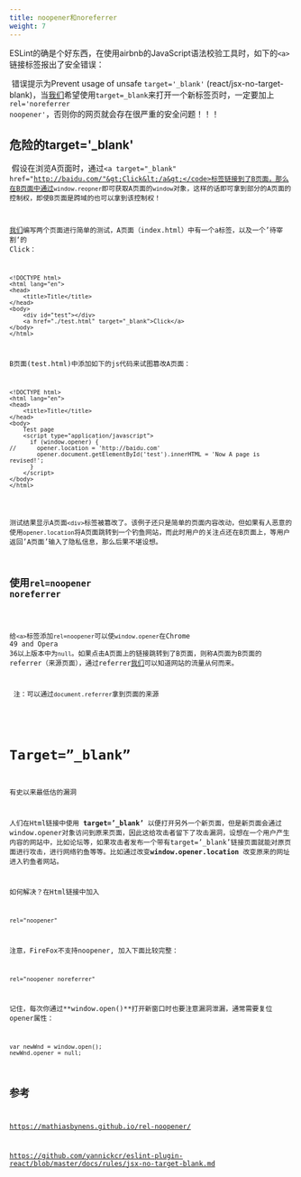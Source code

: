 ```yaml
---
title: noopener和noreferrer
weight: 7
---
```

<div>
 ESLint的确是个好东西，在使用airbnb的JavaScript语法校验工具时，如下的<code>&lt;a&gt;</code>链接标签报出了安全错误：

 ​ 错误提示为Prevent usage of unsafe <code>target='_blank'</code> (react/jsx-no-target-blank)，当[我们](https://www.w3cdoc.com)希望使用<code>target=_blank</code>来打开一个新标签页时，一定要加上<code>rel='noreferrer noopener'</code>，否则你的网页就会存在很严重的安全问题！！！
  
  ##   危险的target='_blank'
  

 ​ 假设在浏览A页面时，通过<code>&lt;a target="_blank" href="http://baidu.com/"&gt;Click&lt;/a&gt;</code>标签链接到了B页面，那么在B页面中通过<code>window.reopner</code>即可获取A页面的<code>window</code>对象，这样的话即可拿到部分的A页面的控制权，即使B页面是跨域的也可以拿到该控制权！

[我们](https://www.w3cdoc.com)编写两个页面进行简单的测试，A页面（index.html）中有一个a标签，以及一个’待宰割‘的 Click：
```
<!DOCTYPE html>
<html lang="en">
<head>
    <title>Title</title>
</head>
<body>
    <div id="test"></div>
    <a href="./test.html" target="_blank">Click</a>
</body>
</html>
```
B页面(test.html)中添加如下的js代码来试图篡改A页面：

```
<!DOCTYPE html>
<html lang="en">
<head>
    <title>Title</title>
</head>
<body>
    Test page
    <script type="application/javascript">
      if (window.opener) {
//      opener.location = 'http://baidu.com'
        opener.document.getElementById('test').innerHTML = 'Now A page is revised!';
      }
    </script>
</body>
</html>
```
 ​ 测试结果显示A页面<code>&lt;div&gt;</code>标签被篡改了。该例子还只是简单的页面内容改动，但如果有人恶意的使用<code>opener.location</code>将A页面跳转到一个钓鱼网站，而此时用户的关注点还在B页面上，等用户返回&#8217;A页面&#8217;输入了隐私信息，那么后果不堪设想。
  
  ##   使用<code>rel=noopener noreferrer</code>
  

 ​ 给<code>&lt;a&gt;</code>标签添加<code>rel=noopener</code>可以使<code>window.opener</code>在Chrome 49 and Opera 36以上版本中为<code>null</code>。如果点击A页面上的链接跳转到了B页面，则称A页面为B页面的referrer（来源页面），通过referrer[我们](https://www.w3cdoc.com)可以知道网站的流量从何而来。
  
 ​ 注：可以通过<code>document.referrer</code>拿到页面的来源
</div>

# Target=”_blank”
有史以来最低估的漏洞

人们在Html链接中使用 **target=’_blank’** 以便打开另外一个新页面，但是新页面会通过window.opener对象访问到原来页面，因此这给攻击者留下了攻击漏洞，设想在一个用户产生内容的网站中，比如论坛等，如果攻击者发布一个带有target=&#8217;_blank&#8217;链接页面就能对原页面进行攻击，进行网络钓鱼等等。比如通过改变**window.opener.location** 改变原来的网址进入钓鱼者网站。

如何解决？在Html链接中加入

```
rel="noopener"
```

注意，FireFox不支持noopener, 加入下面比较完整：

```
rel="noopener noreferrer"
```

记住，每次你通过**window.open()**打开新窗口时也要注意漏洞泄漏，通常需要复位opener属性：

```
var newWnd = window.open();
newWnd.opener = null;
```

##   参考
  

 <a href="https://mathiasbynens.github.io/rel-noopener/" target="_blank" rel="nofollow noopener">https://mathiasbynens.github.io/rel-noopener/</a>
  
 <a href="https://github.com/yannickcr/eslint-plugin-react/blob/master/docs/rules/jsx-no-target-blank.md" target="_blank" rel="nofollow noopener">https://github.com/yannickcr/eslint-plugin-react/blob/master/docs/rules/jsx-no-target-blank.md</a>
  